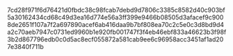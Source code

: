
7cd28f971f6d76421d0fbdc38c98fcab7debd9d7806c3385c8582d40c903bf5a30162434cd68c49d3ea16d774e56a3ff399e9466b08505d3afacef9c9008de2651f107a7f2a697890acef6ab416daa9b7bf808ea70c2c5e0c3d8bd9d4a2c70aeb7947c0731ed9960b1e920fb001747f3f4eb46ebf833a46623b3f98f3b2d867796edb0c0d5ac8ecf055872a581cab9ee6c96958acc3451af1ad207e3840f711b
